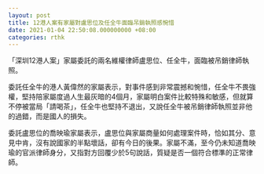```yaml
---
layout: post
title: 12港人案有家屬對盧思位及任全牛面臨吊銷執照感惋惜
date: 2021-01-04 22:50:08.000000000 +08:00
categories: rthk
---
```


「深圳12港人案」家屬委託的兩名維權律師盧思位、任全牛，面臨被吊銷律師執照。

委託任全牛的港人黃偉然的家屬表示，對事件感到非常震撼和惋惜，任全牛不畏強權，堅持陪家屬度過人生最灰暗的4個月，家屬明白案件比較特殊和敏感，但就算不停被當局「請喝茶」，任全牛也堅持不退出，又說任全牛被吊銷律師執照並非他的過錯，而是國人的損失。

委託盧思位的喬映瑜家屬表示，盧思位與家屬商量如何處理案件時，恰如其分、意見中肯，沒有說國家的半點壞話，卻有今日的後果。家屬不滿，至今仍未知道喬映瑜的官派律師身分，又指對方回覆少於5句說話，質疑是否一個符合標準的正常律師。
